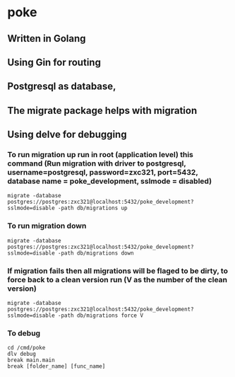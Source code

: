 # poke
## Written in Golang
## Using Gin for routing 
## Postgresql as database, 
## The migrate package helps with migration 
## Using delve for debugging

### To run migration up run in root (application level) this command (Run migration with driver to postgresql, username=postgresql, password=zxc321, port=5432, database name = poke_development, sslmode = disabled)
```
migrate -database postgres://postgres:zxc321@localhost:5432/poke_development?sslmode=disable -path db/migrations up
```
### To run migration down
```
migrate -database postgres://postgres:zxc321@localhost:5432/poke_development?sslmode=disable -path db/migrations down
```
### If migration fails then all migrations will be flaged to be dirty, to force back to a clean version run (V as the number of the clean version)
```
migrate -database postgres://postgres:zxc321@localhost:5432/poke_development?sslmode=disable -path db/migrations force V
```

### To debug 
```
cd /cmd/poke
dlv debug
break main.main
break [folder_name] [func_name]
```
